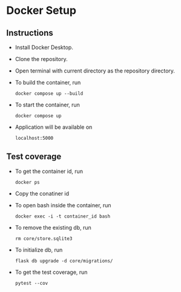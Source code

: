# Docker Setup

## Instructions

- Install Docker Desktop.

- Clone the repository.

- Open terminal with current directory as the repository directory.

- To build the container, run

    ```
    docker compose up --build
    ```

- To start the container, run

    ```
    docker compose up
    ```

- Application will be available on

    ```
    localhost:5000
    ```

## Test coverage

- To get the container id, run

    ```
    docker ps
    ```

- Copy the conatiner id

- To open bash inside the container, run 

    ```
    docker exec -i -t container_id bash
    ```

- To remove the existing db, run

    ```
    rm core/store.sqlite3
    ```

- To initialize db, run

    ```
    flask db upgrade -d core/migrations/
    ```

- To get the test coverage, run

    ```
    pytest --cov
    ```
